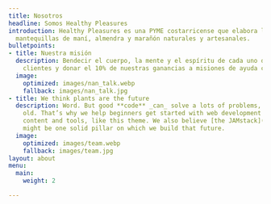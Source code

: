 ```yaml
---
title: Nosotros
headline: Somos Healthy Pleasures
introduction: Healthy Pleasures es una PYME costarricense que elabora las mejores
  mantequillas de maní, almendra y marañón naturales y artesanales.
bulletpoints:
- title: Nuestra misión
  description: Bendecir el cuerpo, la mente y el espíritu de cada uno de nuestros
    clientes y donar el 10% de nuestras ganancias a misiones de ayuda cristiana.
  image:
    optimized: images/nan_talk.webp
    fallback: images/nan_talk.jpg
- title: We think plants are the future
  description: Word. But good **code** _can_ solve a lots of problems, too. New _and_
    old. That’s why we help beginners get started with web development through free
    content and tools, like this theme. We also believe [the JAMstack](https://jamstack.org/)
    might be one solid pillar on which we build that future.
  image:
    optimized: images/team.webp
    fallback: images/team.jpg
layout: about
menu:
  main:
    weight: 2

---
```

